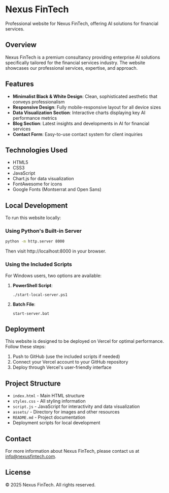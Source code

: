 # Nexus FinTech

Professional website for Nexus FinTech, offering AI solutions for financial services.

## Overview

Nexus FinTech is a premium consultancy providing enterprise AI solutions specifically tailored for the financial services industry. The website showcases our professional services, expertise, and approach.

## Features

- **Minimalist Black & White Design**: Clean, sophisticated aesthetic that conveys professionalism
- **Responsive Design**: Fully mobile-responsive layout for all device sizes
- **Data Visualization Section**: Interactive charts displaying key AI performance metrics
- **Blog Section**: Latest insights and developments in AI for financial services
- **Contact Form**: Easy-to-use contact system for client inquiries

## Technologies Used

- HTML5
- CSS3
- JavaScript
- Chart.js for data visualization
- FontAwesome for icons
- Google Fonts (Montserrat and Open Sans)

## Local Development

To run this website locally:

### Using Python's Built-in Server

```bash
python -m http.server 8000
```

Then visit http://localhost:8000 in your browser.

### Using the Included Scripts

For Windows users, two options are available:

1. **PowerShell Script**:
   ```
   ./start-local-server.ps1
   ```

2. **Batch File**:
   ```
   start-server.bat
   ```

## Deployment

This website is designed to be deployed on Vercel for optimal performance. Follow these steps:

1. Push to GitHub (use the included scripts if needed)
2. Connect your Vercel account to your GitHub repository
3. Deploy through Vercel's user-friendly interface

## Project Structure

- `index.html` - Main HTML structure
- `styles.css` - All styling information
- `script.js` - JavaScript for interactivity and data visualization
- `assets/` - Directory for images and other resources
- `README.md` - Project documentation
- Deployment scripts for local development

## Contact

For more information about Nexus FinTech, please contact us at info@nexusfintech.com.

## License

© 2025 Nexus FinTech. All rights reserved. 